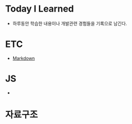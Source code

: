 <!-- Heading -->

# Today I Learned

-   하루동안 학습한 내용이나 개발관련 경험들을 기록으로 남긴다.

# ETC
- [Markdown](https://github.com/man0209/TIL/blob/main/Markdown/Markdown.md)


# JS
-

# 자료구조
